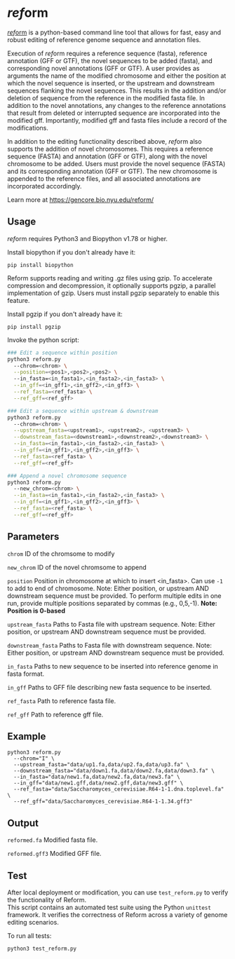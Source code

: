 # <i>ref</i>orm

[*ref*orm](https://gencore.bio.nyu.edu/reform/) is a python-based command line tool that allows for fast, easy and robust editing of reference genome sequence and annotation files.

Execution of *ref*orm requires a reference sequence (fasta), reference annotation (GFF or GTF), the novel sequences to be added (fasta), and corresponding novel annotations (GFF or GTF). A user provides as arguments the name of the modified chromosome and either the position at which the novel sequence is inserted, or the upstream and downstream sequences flanking the novel sequences. This results in the addition and/or deletion of sequence from the reference in the modified fasta file. In addition to the novel annotations, any changes to the reference annotations that result from deleted or interrupted sequence are incorporated into the modified gff.  Importantly, modified gff and fasta files include a record of the modifications.

In addition to the editing functionality described above, *ref*orm also supports the addition of novel chromosomes. This requires a reference sequence (FASTA) and annotation (GFF or GTF), along with the novel chromosome to be added. Users must provide the novel sequence (FASTA) and its corresponding annotation (GFF or GTF). The new chromosome is appended to the reference files, and all associated annotations are incorporated accordingly.

Learn more at https://gencore.bio.nyu.edu/reform/

## Usage

*ref*orm requires Python3 and Biopython v1.78 or higher. 

Install biopython if you don't already have it:

`pip install biopython`

Reform supports reading and writing .gz files using gzip. To accelerate compression and decompression, it optionally supports pgzip, a parallel implementation of gzip. Users must install pgzip separately to enable this feature.

Install pgzip if you don't already have it:

`pip install pgzip`   

Invoke the python script:

```bash
### Edit a sequence within position
python3 reform.py 
  --chrom=<chrom> \
  --position=<pos1>,<pos2>,<pos2> \ 
  --in_fasta=<in_fasta1>,<in_fasta2>,<in_fasta3> \
  --in_gff=<in_gff1>,<in_gff2>,<in_gff3> \
  --ref_fasta=<ref_fasta> \
  --ref_gff=<ref_gff>
```

```bash
### Edit a sequence within upstream & downstream
python3 reform.py 
  --chrom=<chrom> \
  --upstream_fasta=<upstream1>, <upstream2>, <upstream3> \
  --downstream_fasta=<downstream1>,<downstream2>,<downstream3> \
  --in_fasta=<in_fasta1>,<in_fasta2>,<in_fasta3> \
  --in_gff=<in_gff1>,<in_gff2>,<in_gff3> \
  --ref_fasta=<ref_fasta> \
  --ref_gff=<ref_gff>
```

```bash
### Append a novel chromosome sequence
python3 reform.py 
  --new_chrom=<chrom> \
  --in_fasta=<in_fasta1>,<in_fasta2>,<in_fasta3> \
  --in_gff=<in_gff1>,<in_gff2>,<in_gff3> \
  --ref_fasta=<ref_fasta> \
  --ref_gff=<ref_gff>
```

## Parameters

`chrom` ID of the chromsome to modify

`new_chrom` ID of the novel chromsome to append

`position` Position in chromosome at which to insert <in_fasta>. Can use `-1` to add to end of chromosome. Note: Either position, or upstream AND downstream sequence must be provided. To perform multiple edits in one run, provide multiple positions separated by commas (e.g., 0,5,-1). **Note: Position is 0-based**

`upstream_fasta` Paths to Fasta file with upstream sequence. Note: Either position, or upstream AND downstream sequence must be provided.

`downstream_fasta` Paths to Fasta file with downstream sequence. Note: Either position, or upstream AND downstream sequence must be provided.

`in_fasta` Paths to new sequence to be inserted into reference genome in fasta format.

`in_gff` Paths to GFF file describing new fasta sequence to be inserted.

`ref_fasta` Path to reference fasta file.

`ref_gff` Path to reference gff file.

## Example

```
python3 reform.py 
  --chrom="I" \
  --upstream_fasta="data/up1.fa,data/up2.fa,data/up3.fa" \
  --downstream_fasta="data/down1.fa,data/down2.fa,data/down3.fa" \
  --in_fasta="data/new1.fa,data/new2.fa,data/new3.fa" \
  --in_gff="data/new1.gff,data/new2.gff,data/new3.gff" \
  --ref_fasta="data/Saccharomyces_cerevisiae.R64-1-1.dna.toplevel.fa" \
  --ref_gff="data/Saccharomyces_cerevisiae.R64-1-1.34.gff3"
```

## Output

`reformed.fa` Modified fasta file.

`reformed.gff3` Modified GFF file.

## Test
After local deployment or modification, you can use `test_reform.py` to verify the functionality of Reform.  
This script contains an automated test suite using the Python `unittest` framework. It verifies the correctness of Reform across a variety of genome editing scenarios.

To run all tests:

```bash
python3 test_reform.py
```